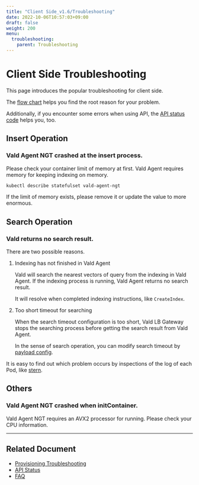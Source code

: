 ```yaml
---
title: "Client Side_v1.6/Troubleshooting"
date: 2022-10-06T10:57:03+09:00
draft: false
weight: 200
menu:
  troubleshooting:
    parent: Troubleshooting
---
```


# Client Side Troubleshooting

This page introduces the popular troubleshooting for client side.

The [flow chart](/docs/v1.6/troubleshooting/provisioning) helps you find the root reason for your problem.

Additionally, if you encounter some errors when using API, the [API status code](/docs/v1.6/api/status) helps you, too.

## Insert Operation

### Vald Agent NGT crashed at the insert process.

Please check your container limit of memory at first.
Vald Agent requires memory for keeping indexing on memory.

```bash
kubectl describe statefulset vald-agent-ngt
```

If the limit of memory exists, please remove it or update the value to more enormous.

## Search Operation

### Vald returns no search result.

There are two possible reasons.

1. Indexing has not finished in Vald Agent

    Vald will search the nearest vectors of query from the indexing in Vald Agent.
    If the indexing process is running, Vald Agent returns no search result.
    
    It will resolve when completed indexing instructions, like `CreateIndex`.

1. Too short timeout for searching

    When the search timeout configuration is too short, Vald LB Gateway stops the searching process before getting the search result from Vald Agent.

    In the sense of search operation, you can modify search timeout by [payload config](/docs/v1.6/api/search).

<div class="notice">
It is easy to find out which problem occurs by inspections of the log of each Pod, like <a href="https://github.com/wercker/stern">stern</a>.
</div>

## Others

### Vald Agent NGT crashed when initContainer.

Vald Agent NGT requires an AVX2 processor for running.
Please check your CPU information.

---

## Related Document

- [Provisioning Troubleshooting](/docs/v1.6/troubleshooting/provisioning)
- [API Status](/docs/v1.6/api/status)
- [FAQ](/docs/v1.6/support/faq)
